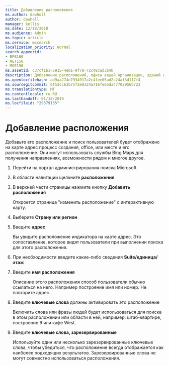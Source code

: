 ```yaml
---
title: Добавление расположения
ms.author: dawholl
author: dawholl
manager: kellis
ms.date: 12/18/2018
ms.audience: Admin
ms.topic: article
ms.service: mssearch
localization_priority: Normal
search.appverid:
- BFB160
- MET150
- MOE150
ms.assetid: c37cf1b1-5915-4eb1-9f78-72c48cad3b4b
description: Добавление расположений, офисы вашей организации, зданий и другие рабочие области отображаются в Microsoft Search работать результатов
ms.openlocfilehash: ad9aa274e7934917a2c4fee05ad2c24af3d117f4
ms.sourcegitcommit: bf52cc63b75f2e0324a716fe65da47702956b722
ms.translationtype: MT
ms.contentlocale: ru-RU
ms.lasthandoff: 01/18/2019
ms.locfileid: "29379135"
---
```

# <a name="add-a-location"></a>Добавление расположения

Добавьте его расположение и поиск пользователей будет отображено на карте адрес процесс создания, office, или месте и его расположение. Они могут использовать службы Bing Maps для получения направлениях, возможности рядом и многое другое.
  
1. Перейти на портал администрирования поиска Microsoft
    
2. В области навигации щелкните **расположения**
    
3. В верхней части страницы нажмите кнопку **Добавить расположения**
    
    Откроется страница "изменить расположение" с интерактивную карту.
    
4. Выберите **Страну или регион**
    
5. Введите **адрес**
    
    Вы увидите расположение индикатора на карте адрес. Это сопоставление, которое видят пользователи при выполнении поиска для этого расположения.
    
6. При необходимости введите какие-либо сведения **Suite/единица/этаж** 
    
7. Введите **имя расположения**
    
    Описание этого расположения способ пользователи обычно ссылаться на него. Например построение имя или номер. Не повторите адрес.
    
8. Введите **ключевые слова** должны активировать это расположение 
    
    Включить слова или фразы людей будет использоваться для поиска в этом расположении или области в ней, например: штаб-квартире, построение 9 или кафе West.
    
9. Введите **ключевые слова, зарезервированные**
    
    Используйте один или несколько зарезервированные ключевые слова, чтобы убедиться, что расположение всегда отображается как наиболее подходящих результатов. Зарезервированные слова не могут совместно использоваться расположения.

  

